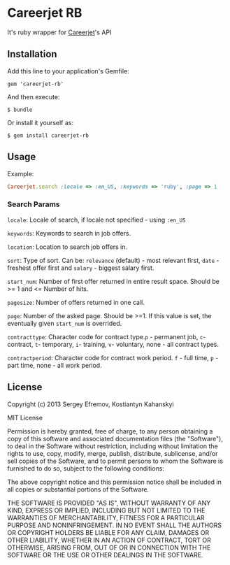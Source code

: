 # Careerjet RB

It's ruby wrapper for [Careerjet](http://www.careerjet.com)'s API

## Installation

Add this line to your application's Gemfile:

    gem 'careerjet-rb'

And then execute:

    $ bundle

Or install it yourself as:

    $ gem install careerjet-rb
    
## Usage

Example:

```ruby
Careerjet.search :locale => :en_US, :keywords => 'ruby', :page => 1
```



### Search Params

`locale`: Locale of search, if locale not specified - using `:en_US`

`keywords`: Keywords to search in job offers.

`location`: Location to search job offers in.

`sort`: Type of sort. Can be: `relevance` (default) - most relevant first, `date` - freshest offer first and `salary` - biggest salary first.

`start_num`: Number of first offer returned in entire result space. Should be >= 1 and <= Number of hits.

`pagesize`: Number of offers returned in one call.

`page`: Number of the asked page. Should be >=1. If this value is set, the eventually given `start_num` is overrided.

`contracttype`: Character code for contract type.`p` - permanent job, `c`- contract, `t`- temporary, `i`- training, `v`- voluntary, none - all contract types.

`contractperiod`: Character code for contract work period. `f` - full time, `p` - part time, none - all work period.

## License

Copyright (c) 2013 Sergey Efremov, Kostiantyn Kahanskyi

MIT License

Permission is hereby granted, free of charge, to any person obtaining
a copy of this software and associated documentation files (the
"Software"), to deal in the Software without restriction, including
without limitation the rights to use, copy, modify, merge, publish,
distribute, sublicense, and/or sell copies of the Software, and to
permit persons to whom the Software is furnished to do so, subject to
the following conditions:

The above copyright notice and this permission notice shall be
included in all copies or substantial portions of the Software.

THE SOFTWARE IS PROVIDED "AS IS", WITHOUT WARRANTY OF ANY KIND,
EXPRESS OR IMPLIED, INCLUDING BUT NOT LIMITED TO THE WARRANTIES OF
MERCHANTABILITY, FITNESS FOR A PARTICULAR PURPOSE AND
NONINFRINGEMENT. IN NO EVENT SHALL THE AUTHORS OR COPYRIGHT HOLDERS BE
LIABLE FOR ANY CLAIM, DAMAGES OR OTHER LIABILITY, WHETHER IN AN ACTION
OF CONTRACT, TORT OR OTHERWISE, ARISING FROM, OUT OF OR IN CONNECTION
WITH THE SOFTWARE OR THE USE OR OTHER DEALINGS IN THE SOFTWARE.

